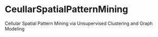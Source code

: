 # CeullarSpatialPatternMining
Cellular Spatial Pattern Mining via Unsupervised Clustering and Graph Modeling
